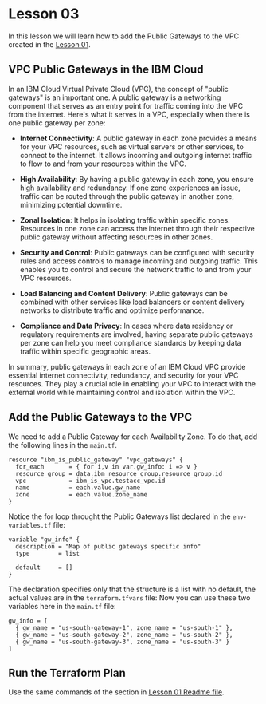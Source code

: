 # Lesson 03

In this lesson we will learn how to add the Public Gateways to the VPC created in the [Lesson 01](../lesson-01/README.md).

## VPC Public Gateways in the IBM Cloud

In an IBM Cloud Virtual Private Cloud (VPC), the concept of "public gateways" is an important one. A public gateway is a networking component that serves as an entry point for traffic coming into the VPC from the internet. Here's what it serves in a VPC, especially when there is one public gateway per zone:

* **Internet Connectivity**: A public gateway in each zone provides a means for your VPC resources, such as virtual servers or other services, to connect to the internet. It allows incoming and outgoing internet traffic to flow to and from your resources within the VPC.

* **High Availability**: By having a public gateway in each zone, you ensure high availability and redundancy. If one zone experiences an issue, traffic can be routed through the public gateway in another zone, minimizing potential downtime.

* **Zonal Isolation**: It helps in isolating traffic within specific zones. Resources in one zone can access the internet through their respective public gateway without affecting resources in other zones.

* **Security and Control**: Public gateways can be configured with security rules and access controls to manage incoming and outgoing traffic. This enables you to control and secure the network traffic to and from your VPC resources.

* **Load Balancing and Content Delivery**: Public gateways can be combined with other services like load balancers or content delivery networks to distribute traffic and optimize performance.

* **Compliance and Data Privacy**: In cases where data residency or regulatory requirements are involved, having separate public gateways per zone can help you meet compliance standards by keeping data traffic within specific geographic areas.

In summary, public gateways in each zone of an IBM Cloud VPC provide essential internet connectivity, redundancy, and security for your VPC resources. They play a crucial role in enabling your VPC to interact with the external world while maintaining control and isolation within the VPC.

## Add the Public Gateways to the VPC

We need to add a Public Gateway for each Availability Zone. To do that, add the following lines in the ```main.tf```.

```
resource "ibm_is_public_gateway" "vpc_gateways" {
  for_each       = { for i,v in var.gw_info: i => v }
  resource_group = data.ibm_resource_group.resource_group.id
  vpc            = ibm_is_vpc.testacc_vpc.id
  name           = each.value.gw_name
  zone           = each.value.zone_name
}
```

Notice the for loop throught the Public Gateways list declared in the ```env-variables.tf``` file:

```
variable "gw_info" {
  description = "Map of public gateways specific info"
  type        = list

  default     = []
}
```

The declaration specifies only that the structure is a list with no default, the actual values are in the ```terraform.tfvars``` file:
Now you can use these two variables here in the ```main.tf``` file:

```
gw_info = [
  { gw_name = "us-south-gateway-1", zone_name = "us-south-1" },
  { gw_name = "us-south-gateway-2", zone_name = "us-south-2" },
  { gw_name = "us-south-gateway-3", zone_name = "us-south-3" }
]
```

## Run the Terraform Plan

Use the same commands of the section in [Lesson 01 Readme file](../lesson-01/README.md#run-the-terraform-plan).
